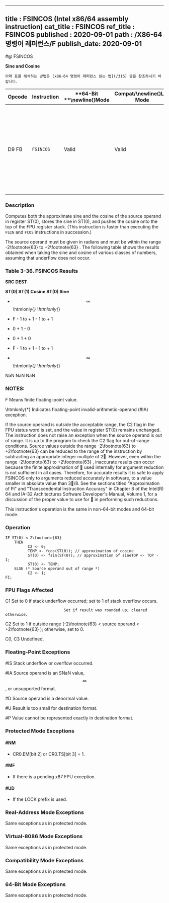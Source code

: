 ----------------------------
title : FSINCOS (Intel x86/64 assembly instruction)
cat_title : FSINCOS
ref_title : FSINCOS
published : 2020-09-01
path : /X86-64 명령어 레퍼런스/F
publish_date: 2020-09-01
----------------------------


#@ FSINCOS

**Sine and Cosine**

```lec-info
아래 표를 해석하는 방법은 [x86-64 명령어 레퍼런스 읽는 법](/316) 글을 참조하시기 바랍니다.
```

|**Opcode**|**Instruction**|**64-Bit **\newline{}**Mode**|**Compat/**\newline{}**Leg Mode**|**Description**|
|----------|---------------|-----------------------------|---------------------------------|---------------|
|D9 FB|`FSINCOS` |Valid|Valid|Compute the sine and cosine of ST(0); replace ST(0) with the approximate sine, and push the approximate cosine onto the register stack.|
### Description


Computes both the approximate sine and the cosine of the source operand in register ST(0), stores the sine in ST(0), and pushes the cosine onto the top of the FPU register stack. (This instruction is faster than executing the `FSIN` and `FCOS` instructions in succession.)

The source operand must be given in radians and must be within the range -2\footnote{63}  to +2\footnote{63} . The following table shows the results obtained when taking the sine and cosine of various classes of numbers, assuming that underflow does not occur.

###                                        Table 3-36.  FSINCOS Results


**SRC DEST**

**ST(0) ST(1) Cosine ST(0) Sine**

 - $$\infty$$ \htmlonly{*} \htmlonly{*}

 - F - 1 to + 1 - 1 to + 1

 - 0 + 1 - 0

 + 0 + 1 + 0

 + F - 1 to + 1 - 1 to + 1

 + $$\infty$$ \htmlonly{*} \htmlonly{*}

NaN NaN  NaN

###  NOTES:


F Means finite floating-point value.

 \htmlonly{*} Indicates floating-point invalid-arithmetic-operand (#IA) exception.

If the source operand is outside the acceptable range, the C2 flag in the FPU status word is set, and the value in register ST(0) remains unchanged. The instruction does not raise an exception when the source operand is out of range. It is up to the program to check the C2 flag for out-of-range conditions. Source values outside the range -2\footnote{63}  to +2\footnote{63}  can be reduced to the range of the instruction by subtracting an appropriate integer multiple of 2. However, even within the range -2\footnote{63}  to +2\footnote{63} , inaccurate results can occur because the finite approximation of  used internally for argument reduction is not sufficient in all cases. Therefore, for accurate results it is safe to apply FSINCOS only to arguments reduced accurately in software, to a value smaller in absolute value than 3/8. See the sections titled "Approximation of Pi" and "Transcendental Instruction Accuracy" in Chapter 8 of the Intel(R) 64 and IA-32 Architectures Software Developer's Manual, Volume 1, for a discussion of the proper value to use for  in performing such reductions.

This instruction's operation is the same in non-64-bit modes and 64-bit mode.


### Operation

```info-verb
IF ST(0) < 2\footnote{63}
    THEN
          C2 <- 0;
          TEMP <- fcos(ST(0)); // approximation of cosine
          ST(0) <- fsin(ST(0)); // approximation of sineTOP <- TOP - 1;
          ST(0) <- TEMP;
    ELSE (* Source operand out of range *)
          C2 <- 1;
FI;
```
### FPU Flags Affected


C1 Set to 0 if stack underflow occurred; set to 1 of stack overflow occurs.

                              Set if result was rounded up; cleared otherwise.

C2 Set to 1 if outside range (-2\footnote{63}  < source operand < +2\footnote{63} ); otherwise, set to 0.

C0, C3  Undefined.

### Floating-Point Exceptions


#IS Stack underflow or overflow occurred.

#IA Source operand is an SNaN value, $$\infty$$, or unsupported format.

#D Source operand is a denormal value.

#U Result is too small for destination format.

#P Value cannot be represented exactly in destination format.


### Protected Mode Exceptions

#### #NM
* CR0.EM[bit 2] or CR0.TS[bit 3] = 1.

#### #MF
* If there is a pending x87 FPU exception.

#### #UD
* If the LOCK prefix is used.

### Real-Address Mode Exceptions



Same exceptions as in protected mode.


### Virtual-8086 Mode Exceptions



Same exceptions as in protected mode.


### Compatibility Mode Exceptions



Same exceptions as in protected mode.


### 64-Bit Mode Exceptions



Same exceptions as in protected mode.

